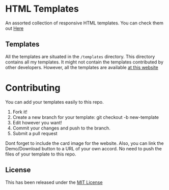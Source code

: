 # HTML Templates

An assorted collection of responsive HTML templates.
You can check them out [Here](https://r-arvind.github.io/templates)

## Templates

All the templates are situated in the `/templates` directory. This directory contains all my templates. It might not contain the templates contributed by other developers. However, all the templates are available [at this website](https://r-arvind.github.io/templates)


# Contributing

You can add your templates easily to this repo.

1. Fork it!
2. Create a new branch for your template: git checkout -b new-template
3. Edit however you want!
4. Commit your changes and push to the branch.
5. Submit a pull request

Dont forget to include the card image for the website. Also, you can link the Demo/Download button to a URL of your own accord. No need to push the files of your template to this repo.

## License

This has been released under the [MIT License](https://github.com/r-arvind/templates/blob/master/LICENSE)
